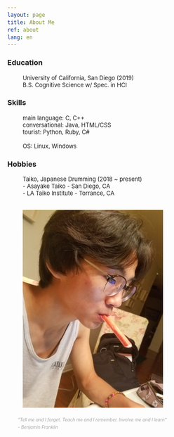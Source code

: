 ```yaml
---
layout: page
title: About Me
ref: about
lang: en
---
```


<div class="code">
<h3>Education</h3>
<ul style="padding-left: 35px; font-size: 13px">
University of California, San Diego  (2019)<br>
 B.S. Cognitive Science w/ Spec. in HCI
</ul>
</div>

<div class="code">
<h3>Skills</h3>
<ul style="padding-left: 35px; font-size: 13px">
main language: C, C++ <br>
conversational: Java, HTML/CSS <br>
tourist: Python, Ruby, C#
<br>
<br>
OS: Linux, Windows
</ul>
</div>

<div class="code">
<h3>Hobbies</h3>
<ul style="padding-left: 35px; font-size: 13px">
Taiko, Japanese Drumming (2018 ~ present) <br>
- Asayake Taiko - San Diego, CA <br>
- LA Taiko Institute - Torrance, CA
</ul>
</div>

<br>
<div style="padding-left: 35px;">
<img src="./assets/about/me.png" width="320px" height="450px" />
</div>

<div class="divider"></div>

<ul class="center">
<span style="color: #a4a4a4; font-style: italic;font-size: 10px">
"Tell me and I forget. Teach me and I remember. Involve me and I learn" <br> - Benjamin Franklin
</span>
</ul>

